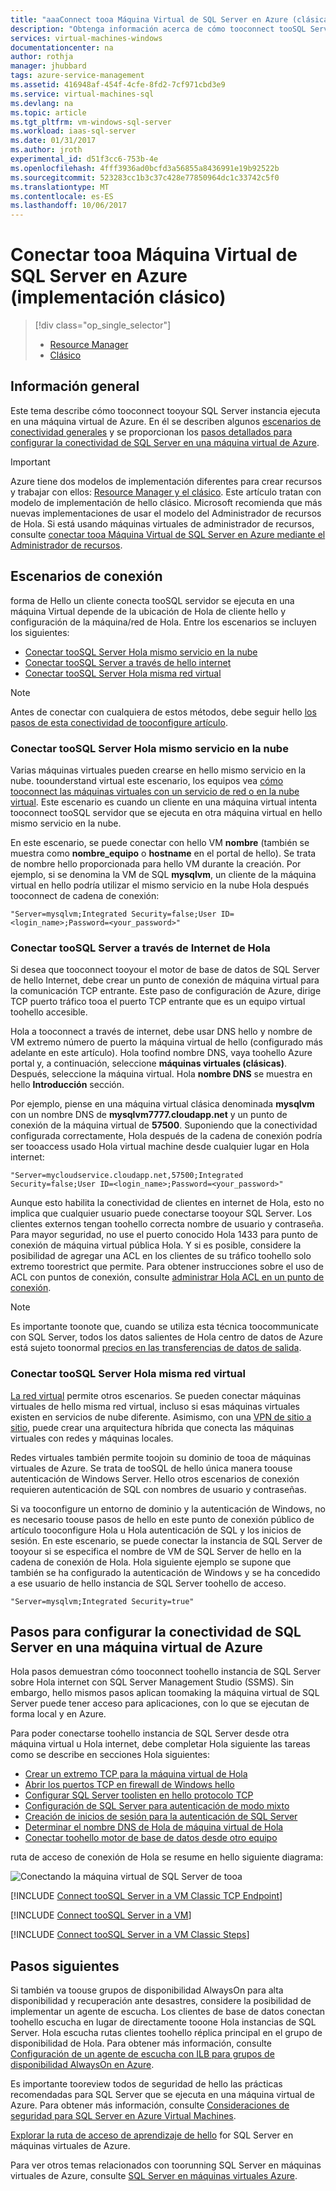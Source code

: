 ```yaml
---
title: "aaaConnect tooa Máquina Virtual de SQL Server en Azure (clásica) | Documentos de Microsoft"
description: "Obtenga información acerca de cómo tooconnect tooSQL Server ejecuta en una máquina Virtual en Azure. En este tema usa el modelo de implementación clásica de Hola. escenarios de Hello varían según la configuración de red de Hola y la ubicación de hello del cliente de Hola."
services: virtual-machines-windows
documentationcenter: na
author: rothja
manager: jhubbard
tags: azure-service-management
ms.assetid: 416948af-454f-4cfe-8fd2-7cf971cbd3e9
ms.service: virtual-machines-sql
ms.devlang: na
ms.topic: article
ms.tgt_pltfrm: vm-windows-sql-server
ms.workload: iaas-sql-server
ms.date: 01/31/2017
ms.author: jroth
experimental_id: d51f3cc6-753b-4e
ms.openlocfilehash: 4fff3936ad0bcfd3a56855a8436991e19b92522b
ms.sourcegitcommit: 523283cc1b3c37c428e77850964dc1c33742c5f0
ms.translationtype: MT
ms.contentlocale: es-ES
ms.lasthandoff: 10/06/2017
---
```

# <a name="connect-tooa-sql-server-virtual-machine-on-azure-classic-deployment"></a>Conectar tooa Máquina Virtual de SQL Server en Azure (implementación clásico)
> [!div class="op_single_selector"]
> * [Resource Manager](../sql/virtual-machines-windows-sql-connect.md)
> * [Clásico](../classic/sql-connect.md)
> 
> 

## <a name="overview"></a>Información general
Este tema describe cómo tooconnect tooyour SQL Server instancia ejecuta en una máquina virtual de Azure. En él se describen algunos [escenarios de conectividad generales](#connection-scenarios) y se proporcionan los [pasos detallados para configurar la conectividad de SQL Server en una máquina virtual de Azure](#steps-for-configuring-sql-server-connectivity-in-an-azure-vm).

> [!IMPORTANT] 
> Azure tiene dos modelos de implementación diferentes para crear recursos y trabajar con ellos: [Resource Manager y el clásico](../../../azure-resource-manager/resource-manager-deployment-model.md). Este artículo tratan con modelo de implementación de hello clásico. Microsoft recomienda que más nuevas implementaciones de usar el modelo del Administrador de recursos de Hola. Si está usando máquinas virtuales de administrador de recursos, consulte [conectar tooa Máquina Virtual de SQL Server en Azure mediante el Administrador de recursos](../sql/virtual-machines-windows-sql-connect.md).

## <a name="connection-scenarios"></a>Escenarios de conexión
forma de Hello un cliente conecta tooSQL servidor se ejecuta en una máquina Virtual depende de la ubicación de Hola de cliente hello y configuración de la máquina/red de Hola. Entre los escenarios se incluyen los siguientes:

* [Conectar tooSQL Server Hola mismo servicio en la nube](#connect-to-sql-server-in-the-same-cloud-service)
* [Conectar tooSQL Server a través de hello internet](#connect-to-sql-server-over-the-internet)
* [Conectar tooSQL Server Hola misma red virtual](#connect-to-sql-server-in-the-same-virtual-network)

> [!NOTE]
> Antes de conectar con cualquiera de estos métodos, debe seguir hello [los pasos de esta conectividad de tooconfigure artículo](#steps-for-configuring-sql-server-connectivity-in-an-azure-vm).
> 
> 

### <a name="connect-toosql-server-in-hello-same-cloud-service"></a>Conectar tooSQL Server Hola mismo servicio en la nube
Varias máquinas virtuales pueden crearse en hello mismo servicio en la nube. toounderstand virtual este escenario, los equipos vea [cómo tooconnect las máquinas virtuales con un servicio de red o en la nube virtual](../classic/connect-vms.md#connect-vms-in-a-standalone-cloud-service). Este escenario es cuando un cliente en una máquina virtual intenta tooconnect tooSQL servidor que se ejecuta en otra máquina virtual en hello mismo servicio en la nube.

En este escenario, se puede conectar con hello VM **nombre** (también se muestra como **nombre_equipo** o **hostname** en el portal de hello). Se trata de nombre hello proporcionada para hello VM durante la creación. Por ejemplo, si se denomina la VM de SQL **mysqlvm**, un cliente de la máquina virtual en hello podría utilizar el mismo servicio en la nube Hola después tooconnect de cadena de conexión:

    "Server=mysqlvm;Integrated Security=false;User ID=<login_name>;Password=<your_password>"

### <a name="connect-toosql-server-over-hello-internet"></a>Conectar tooSQL Server a través de Internet de Hola
Si desea que tooconnect tooyour el motor de base de datos de SQL Server de hello Internet, debe crear un punto de conexión de máquina virtual para la comunicación TCP entrante. Este paso de configuración de Azure, dirige TCP puerto tráfico tooa el puerto TCP entrante que es un equipo virtual toohello accesible.

Hola a tooconnect a través de internet, debe usar DNS hello y nombre de VM extremo número de puerto la máquina virtual de hello (configurado más adelante en este artículo). Hola toofind nombre DNS, vaya toohello Azure portal y, a continuación, seleccione **máquinas virtuales (clásicas)**. Después, seleccione la máquina virtual. Hola **nombre DNS** se muestra en hello **Introducción** sección.

Por ejemplo, piense en una máquina virtual clásica denominada **mysqlvm** con un nombre DNS de **mysqlvm7777.cloudapp.net** y un punto de conexión de la máquina virtual de **57500**. Suponiendo que la conectividad configurada correctamente, Hola después de la cadena de conexión podría ser tooaccess usado Hola virtual machine desde cualquier lugar en Hola internet:

    "Server=mycloudservice.cloudapp.net,57500;Integrated Security=false;User ID=<login_name>;Password=<your_password>"

Aunque esto habilita la conectividad de clientes en internet de Hola, esto no implica que cualquier usuario puede conectarse tooyour SQL Server. Los clientes externos tengan toohello correcta nombre de usuario y contraseña. Para mayor seguridad, no use el puerto conocido Hola 1433 para punto de conexión de máquina virtual pública Hola. Y si es posible, considere la posibilidad de agregar una ACL en los clientes de su tráfico toohello solo extremo toorestrict que permite. Para obtener instrucciones sobre el uso de ACL con puntos de conexión, consulte [administrar Hola ACL en un punto de conexión](../classic/setup-endpoints.md#manage-the-acl-on-an-endpoint).

> [!NOTE]
> Es importante toonote que, cuando se utiliza esta técnica toocommunicate con SQL Server, todos los datos salientes de Hola centro de datos de Azure está sujeto toonormal [precios en las transferencias de datos de salida](https://azure.microsoft.com/pricing/details/data-transfers/).
> 
> 

### <a name="connect-toosql-server-in-hello-same-virtual-network"></a>Conectar tooSQL Server Hola misma red virtual
[La red virtual](../../../virtual-network/virtual-networks-overview.md) permite otros escenarios. Se pueden conectar máquinas virtuales de hello misma red virtual, incluso si esas máquinas virtuales existen en servicios de nube diferente. Asimismo, con una [VPN de sitio a sitio](../../../vpn-gateway/vpn-gateway-site-to-site-create.md), puede crear una arquitectura híbrida que conecta las máquinas virtuales con redes y máquinas locales.

Redes virtuales también permite toojoin su dominio de tooa de máquinas virtuales de Azure. Se trata de tooSQL de hello única manera toouse autenticación de Windows Server. Hello otros escenarios de conexión requieren autenticación de SQL con nombres de usuario y contraseñas.

Si va tooconfigure un entorno de dominio y la autenticación de Windows, no es necesario toouse pasos de hello en este punto de conexión público de artículo tooconfigure Hola u Hola autenticación de SQL y los inicios de sesión. En este escenario, se puede conectar la instancia de SQL Server de tooyour si se especifica el nombre de VM de SQL Server de hello en la cadena de conexión de Hola. Hola siguiente ejemplo se supone que también se ha configurado la autenticación de Windows y se ha concedido a ese usuario de hello instancia de SQL Server toohello de acceso.

    "Server=mysqlvm;Integrated Security=true"

## <a name="steps-for-configuring-sql-server-connectivity-in-an-azure-vm"></a>Pasos para configurar la conectividad de SQL Server en una máquina virtual de Azure
Hola pasos demuestran cómo tooconnect toohello instancia de SQL Server sobre Hola internet con SQL Server Management Studio (SSMS). Sin embargo, hello mismos pasos aplican toomaking la máquina virtual de SQL Server puede tener acceso para aplicaciones, con lo que se ejecutan de forma local y en Azure.

Para poder conectarse toohello instancia de SQL Server desde otra máquina virtual u Hola internet, debe completar Hola siguiente las tareas como se describe en secciones Hola siguientes:

* [Crear un extremo TCP para la máquina virtual de Hola](#create-a-tcp-endpoint-for-the-virtual-machine)
* [Abrir los puertos TCP en firewall de Windows hello](#open-tcp-ports-in-the-windows-firewall-for-the-default-instance-of-the-database-engine)
* [Configurar SQL Server toolisten en hello protocolo TCP](#configure-sql-server-to-listen-on-the-tcp-protocol)
* [Configuración de SQL Server para autenticación de modo mixto](#configure-sql-server-for-mixed-mode-authentication)
* [Creación de inicios de sesión para la autenticación de SQL Server](#create-sql-server-authentication-logins)
* [Determinar el nombre DNS de Hola de máquina virtual de Hola](#determine-the-dns-name-of-the-virtual-machine)
* [Conectar toohello motor de base de datos desde otro equipo](#connect-to-the-database-engine-from-another-computer)

ruta de acceso de conexión de Hola se resume en hello siguiente diagrama:

![Conectando la máquina virtual de SQL Server de tooa](../../../../includes/media/virtual-machines-sql-server-connection-steps/SQLServerinVMConnectionMap.png)

[!INCLUDE [Connect tooSQL Server in a VM Classic TCP Endpoint](../../../../includes/virtual-machines-sql-server-connection-steps-classic-tcp-endpoint.md)]

[!INCLUDE [Connect tooSQL Server in a VM](../../../../includes/virtual-machines-sql-server-connection-steps.md)]

[!INCLUDE [Connect tooSQL Server in a VM Classic Steps](../../../../includes/virtual-machines-sql-server-connection-steps-classic.md)]

## <a name="next-steps"></a>Pasos siguientes
Si también va toouse grupos de disponibilidad AlwaysOn para alta disponibilidad y recuperación ante desastres, considere la posibilidad de implementar un agente de escucha. Los clientes de base de datos conectan toohello escucha en lugar de directamente tooone Hola instancias de SQL Server. Hola escucha rutas clientes toohello réplica principal en el grupo de disponibilidad de Hola. Para obtener más información, consulte [Configuración de un agente de escucha con ILB para grupos de disponibilidad AlwaysOn en Azure](../classic/ps-sql-int-listener.md).

Es importante tooreview todos de seguridad de hello las prácticas recomendadas para SQL Server que se ejecuta en una máquina virtual de Azure. Para obtener más información, consulte [Consideraciones de seguridad para SQL Server en Azure Virtual Machines](../sql/virtual-machines-windows-sql-security.md).

[Explorar la ruta de acceso de aprendizaje de hello](https://azure.microsoft.com/documentation/learning-paths/sql-azure-vm/) for SQL Server en máquinas virtuales de Azure. 

Para ver otros temas relacionados con toorunning SQL Server en máquinas virtuales de Azure, consulte [SQL Server en máquinas virtuales Azure](../sql/virtual-machines-windows-sql-server-iaas-overview.md).

